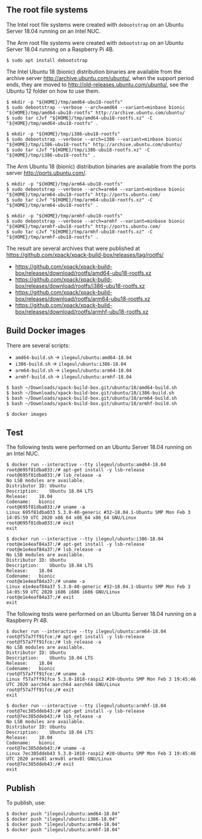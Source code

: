 
## The root file systems

The Intel root file systems were created with `debootstrap` on an Ubuntu Server
18.04 running on an Intel NUC.

The Arm root file systems were created with `debootstrap` on an Ubuntu Server
18.04 running on a Raspberry Pi 4B.

```console
$ sudo apt install debootstrap
```

The Intel Ubuntu 18 (bionic) distribution binaries are available
from the archive server http://archive.ubuntu.com/ubuntu/,
when the support period ends, they are moved to
http://old-releases.ubuntu.com/ubuntu/, see the Ubuntu 12 folder
on how to use them.

```console
$ mkdir -p "${HOME}/tmp/amd64-ubu18-rootfs"
$ sudo debootstrap --verbose --arch=amd64 --variant=minbase bionic "${HOME}/tmp/amd64-ubu18-rootfs" http://archive.ubuntu.com/ubuntu/
$ sudo tar cJvf "${HOME}/tmp/amd64-ubu18-rootfs.xz" -C "${HOME}/tmp/amd64-ubu18-rootfs" .
```

```console
$ mkdir -p "${HOME}/tmp/i386-ubu18-rootfs"
$ sudo debootstrap --verbose --arch=i386 --variant=minbase bionic "${HOME}/tmp/i386-ubu18-rootfs" http://archive.ubuntu.com/ubuntu/
$ sudo tar cJvf "${HOME}/tmp/i386-ubu18-rootfs.xz" -C "${HOME}/tmp/i386-ubu18-rootfs" .
```

The Arm Ubuntu 18 (bionic) distribution binaries are available
from the ports server http://ports.ubuntu.com/.

```console
$ mkdir -p "${HOME}/tmp/arm64-ubu18-rootfs"
$ sudo debootstrap --verbose --arch=arm64 --variant=minbase bionic "${HOME}/tmp/arm64-ubu18-rootfs" http://ports.ubuntu.com/
$ sudo tar cJvf "${HOME}/tmp/arm64-ubu18-rootfs.xz" -C "${HOME}/tmp/arm64-ubu18-rootfs" .
```

```console
$ mkdir -p "${HOME}/tmp/armhf-ubu18-rootfs"
$ sudo debootstrap --verbose --arch=armhf --variant=minbase bionic "${HOME}/tmp/armhf-ubu18-rootfs" http://ports.ubuntu.com/
$ sudo tar cJvf "${HOME}/tmp/armhf-ubu18-rootfs.xz" -C "${HOME}/tmp/armhf-ubu18-rootfs" .
```

The result are several archives that were published at
https://github.com/xpack/xpack-build-box/releases/tag/rootfs/

- https://github.com/xpack/xpack-build-box/releases/download/rootfs/amd64-ubu18-rootfs.xz
- https://github.com/xpack/xpack-build-box/releases/download/rootfs/i386-ubu18-rootfs.xz
- https://github.com/xpack/xpack-build-box/releases/download/rootfs/arm64-ubu18-rootfs.xz
- https://github.com/xpack/xpack-build-box/releases/download/rootfs/armhf-ubu18-rootfs.xz

## Build Docker images

There are several scripts:

- `amd64-build.sh` -> `ilegeul/ubuntu:amd64-18.04`
- `i386-build.sh` -> `ilegeul/ubuntu:i386-18.04`
- `arm64-build.sh` -> `ilegeul/ubuntu:arm64-18.04`
- `armhf-build.sh` -> `ilegeul/ubuntu:armhf-18.04`

```console
$ bash ~/Downloads/xpack-build-box.git/ubuntu/18/amd64-build.sh
$ bash ~/Downloads/xpack-build-box.git/ubuntu/18/i386-build.sh
$ bash ~/Downloads/xpack-build-box.git/ubuntu/18/arm64-build.sh
$ bash ~/Downloads/xpack-build-box.git/ubuntu/18/armhf-build.sh

$ docker images
```

## Test

The following tests were performed on an Ubuntu Server
18.04 running on an Intel NUC.

```console
$ docker run --interactive --tty ilegeul/ubuntu:amd64-18.04
root@695f81dba033:/# apt-get install -y lsb-release
root@695f81dba033:/# lsb_release -a
No LSB modules are available.
Distributor ID:	Ubuntu
Description:	Ubuntu 18.04 LTS
Release:	18.04
Codename:	bionic
root@695f81dba033:/# uname -a
Linux 695f81dba033 5.3.0-40-generic #32~18.04.1-Ubuntu SMP Mon Feb 3 14:05:59 UTC 2020 x86_64 x86_64 x86_64 GNU/Linux
root@695f81dba033:/# exit
exit
```

```console
$ docker run --interactive --tty ilegeul/ubuntu:i386-18.04
root@e1e4eaf84a37:/# apt-get install -y lsb-release
root@e1e4eaf84a37:/# lsb_release -a
No LSB modules are available.
Distributor ID:	Ubuntu
Description:	Ubuntu 18.04 LTS
Release:	18.04
Codename:	bionic
root@e1e4eaf84a37:/# uname -a
Linux e1e4eaf84a37 5.3.0-40-generic #32~18.04.1-Ubuntu SMP Mon Feb 3 14:05:59 UTC 2020 i686 i686 i686 GNU/Linux
root@e1e4eaf84a37:/# exit
exit
```

The following tests were performed on an Ubuntu Server
18.04 running on a Raspberry Pi 4B.

```console
$ docker run --interactive --tty ilegeul/ubuntu:arm64-18.04
root@f57a7ff91fce:/# apt-get install -y lsb-release
root@f57a7ff91fce:/# lsb_release -a
No LSB modules are available.
Distributor ID:	Ubuntu
Description:	Ubuntu 18.04 LTS
Release:	18.04
Codename:	bionic
root@f57a7ff91fce:/# uname -a
Linux f57a7ff91fce 5.3.0-1018-raspi2 #20-Ubuntu SMP Mon Feb 3 19:45:46 UTC 2020 aarch64 aarch64 aarch64 GNU/Linux
root@f57a7ff91fce:/# exit
exit
```

```console
$ docker run --interactive --tty ilegeul/ubuntu:armhf-18.04
root@7ec385ddeb43:/# apt-get install -y lsb-release
root@7ec385ddeb43:/# lsb_release -a
No LSB modules are available.
Distributor ID:	Ubuntu
Description:	Ubuntu 18.04 LTS
Release:	18.04
Codename:	bionic
root@7ec385ddeb43:/# uname -a
Linux 7ec385ddeb43 5.3.0-1018-raspi2 #20-Ubuntu SMP Mon Feb 3 19:45:46 UTC 2020 armv8l armv8l armv8l GNU/Linux
root@7ec385ddeb43:/# exit
exit
```

## Publish

To publish, use:

```console
$ docker push "ilegeul/ubuntu:amd64-18.04"
$ docker push "ilegeul/ubuntu:i386-18.04"
$ docker push "ilegeul/ubuntu:arm64-18.04"
$ docker push "ilegeul/ubuntu:armhf-18.04"
```
